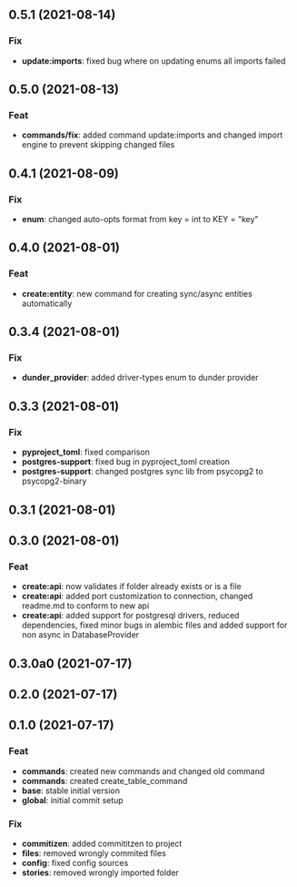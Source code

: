 ## 0.5.1 (2021-08-14)

### Fix

- **update:imports**: fixed bug where on updating enums all imports failed

## 0.5.0 (2021-08-13)

### Feat

- **commands/fix**: added command update:imports and changed import engine to prevent skipping changed files

## 0.4.1 (2021-08-09)

### Fix

- **enum**: changed auto-opts format from key = int to KEY = "key"

## 0.4.0 (2021-08-01)

### Feat

- **create:entity**: new command for creating sync/async entities automatically

## 0.3.4 (2021-08-01)

### Fix

- **dunder_provider**: added driver-types enum to dunder provider

## 0.3.3 (2021-08-01)

### Fix

- **pyproject_toml**: fixed comparison
- **postgres-support**: fixed bug in pyproject_toml creation
- **postgres-support**: changed postgres sync lib from psycopg2 to psycopg2-binary

## 0.3.1 (2021-08-01)

## 0.3.0 (2021-08-01)

### Feat

- **create:api**: now validates if folder already exists or is a file
- **create:api**: added port customization to connection, changed readme.md to conform to new api
- **create:api**: added support for postgresql drivers, reduced dependencies, fixed minor bugs in alembic files and added support for non async in DatabaseProvider

## 0.3.0a0 (2021-07-17)

## 0.2.0 (2021-07-17)

## 0.1.0 (2021-07-17)

### Feat

- **commands**: created new commands and changed old command
- **commands**: created create_table_command
- **base**: stable initial version
- **global**: initial commit setup

### Fix

- **commitizen**: added commititzen to project
- **files**: removed wrongly commited files
- **config**: fixed config sources
- **stories**: removed wrongly imported folder
